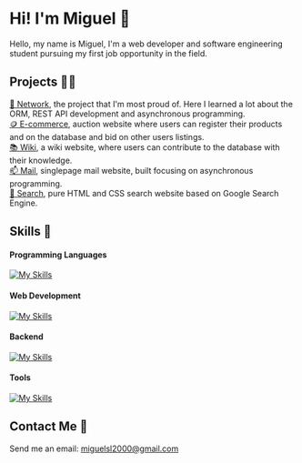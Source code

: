 # Hi! I'm Miguel 👋

Hello, my name is Miguel, I'm a web developer and software engineering student pursuing my first job opportunity in the field.


## Projects 👨‍💻

  [🔗 Network](https://github.com/Aeziren/social-network), the project that I'm most proud of. Here I learned a lot about the ORM, REST API development and asynchronous programming.   
  [🪙 E-commerce](https://github.com/Aeziren/e-commerce), auction website where users can register their products and on the database and bid on other users listings.     
  [📚 Wiki](https://github.com/Aeziren/wiki), a wiki website, where users can contribute to the database with their knowledge.    
  [📫 Mail](https://github.com/Aeziren/email), singlepage mail website, built focusing on asynchronous programming.    
  [🔎 Search](https://github.com/Aeziren/google-clone), pure HTML and CSS search website based on Google Search Engine.
 
## Skills 🎯
#### Programming Languages
[![My Skills](https://skillicons.dev/icons?i=js,python,c)](https://skillicons.dev)
#### Web Development
[![My Skills](https://skillicons.dev/icons?i=html,css,django,flask,bootstrap)](https://skillicons.dev)
#### Backend
[![My Skills](https://skillicons.dev/icons?i=sqlite,gcp)](https://skillicons.dev)
#### Tools
[![My Skills](https://skillicons.dev/icons?i=git,github,vscode)](https://skillicons.dev)

## Contact Me 📩

Send me an email: miguelsl2000@gmail.com
